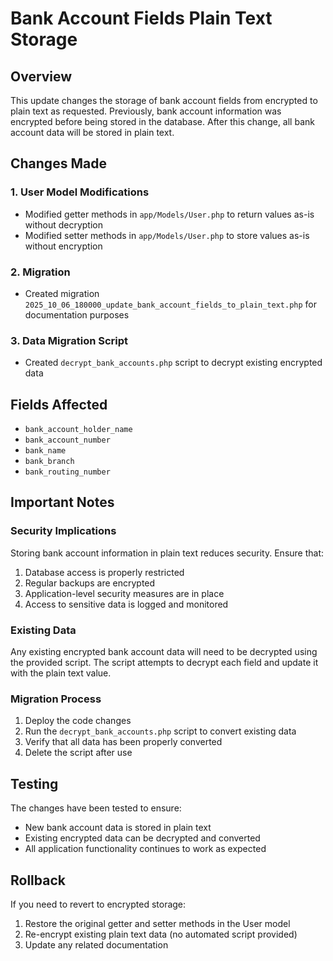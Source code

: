 # Bank Account Fields Plain Text Storage

## Overview
This update changes the storage of bank account fields from encrypted to plain text as requested. Previously, bank account information was encrypted before being stored in the database. After this change, all bank account data will be stored in plain text.

## Changes Made

### 1. User Model Modifications
- Modified getter methods in `app/Models/User.php` to return values as-is without decryption
- Modified setter methods in `app/Models/User.php` to store values as-is without encryption

### 2. Migration
- Created migration `2025_10_06_180000_update_bank_account_fields_to_plain_text.php` for documentation purposes

### 3. Data Migration Script
- Created `decrypt_bank_accounts.php` script to decrypt existing encrypted data

## Fields Affected
- `bank_account_holder_name`
- `bank_account_number`
- `bank_name`
- `bank_branch`
- `bank_routing_number`

## Important Notes

### Security Implications
Storing bank account information in plain text reduces security. Ensure that:
1. Database access is properly restricted
2. Regular backups are encrypted
3. Application-level security measures are in place
4. Access to sensitive data is logged and monitored

### Existing Data
Any existing encrypted bank account data will need to be decrypted using the provided script. The script attempts to decrypt each field and update it with the plain text value.

### Migration Process
1. Deploy the code changes
2. Run the `decrypt_bank_accounts.php` script to convert existing data
3. Verify that all data has been properly converted
4. Delete the script after use

## Testing
The changes have been tested to ensure:
- New bank account data is stored in plain text
- Existing encrypted data can be decrypted and converted
- All application functionality continues to work as expected

## Rollback
If you need to revert to encrypted storage:
1. Restore the original getter and setter methods in the User model
2. Re-encrypt existing plain text data (no automated script provided)
3. Update any related documentation